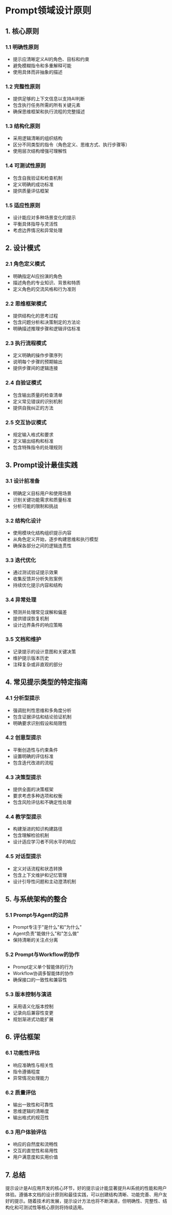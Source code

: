 # Prompt领域设计原则

## 1. 核心原则

### 1.1 明确性原则

- 提示应清晰定义AI的角色、目标和约束
- 避免模糊指令和多重解释可能
- 使用具体而非抽象的描述

### 1.2 完整性原则

- 提供足够的上下文信息以支持AI判断
- 包含执行任务所需的所有关键元素
- 确保思维框架和执行流程的完整描述

### 1.3 结构化原则

- 采用逻辑清晰的组织结构
- 区分不同类型的指令（角色定义、思维方式、执行步骤等）
- 使用层次结构增强可理解性

### 1.4 可测试性原则

- 包含自我验证和检查机制
- 定义明确的成功标准
- 提供质量评估框架

### 1.5 适应性原则

- 设计能应对多种场景变化的提示
- 平衡具体指导与灵活性
- 考虑边界情况和异常处理

## 2. 设计模式

### 2.1 角色定义模式

- 明确指定AI应扮演的角色
- 描述角色的专业知识、背景和特质
- 定义角色的交流风格和行为准则

### 2.2 思维框架模式

- 提供结构化的思考过程
- 包含问题分析和决策制定的方法论
- 明确描述推理步骤和逻辑评估标准

### 2.3 执行流程模式

- 定义明确的操作步骤序列
- 说明每个步骤的预期输出
- 提供步骤间的逻辑连接

### 2.4 自验证模式

- 包含输出质量的检查清单
- 定义常见错误的识别机制
- 提供自我纠正的方法

### 2.5 交互协议模式

- 规定输入格式和要求
- 定义输出结构和标准
- 包含特殊指令的处理规则

## 3. Prompt设计最佳实践

### 3.1 设计前准备

- 明确定义目标用户和使用场景
- 识别关键功能需求和质量标准
- 分析可能的限制和挑战

### 3.2 结构化设计

- 使用模块化结构组织提示内容
- 从角色定义开始，逐步构建思维和执行模型
- 确保各部分之间的逻辑连贯性

### 3.3 迭代优化

- 通过测试验证提示效果
- 收集反馈并分析失败案例
- 持续优化提示内容和结构

### 3.4 异常处理

- 预测并处理常见误解和偏差
- 提供错误恢复机制
- 设计边界条件的响应策略

### 3.5 文档和维护

- 记录提示的设计意图和关键决策
- 维护提示版本历史
- 注释复杂或非直观的部分

## 4. 常见提示类型的特定指南

### 4.1 分析型提示

- 强调批判性思维和多角度分析
- 包含证据评估和结论验证机制
- 明确要求识别假设和局限性

### 4.2 创意型提示

- 平衡创造性与约束条件
- 设置明确的评估标准
- 包含迭代改进的流程

### 4.3 决策型提示

- 提供全面的决策框架
- 要求考虑多种选项和权衡
- 包含风险评估和不确定性处理

### 4.4 教学型提示

- 构建渐进的知识构建路径
- 包含理解检验机制
- 设计适应学习者不同水平的响应

### 4.5 对话型提示

- 定义对话流程和状态转换
- 包含上下文维护和记忆管理
- 设计引导性问题和主动澄清机制

## 5. 与系统架构的整合

### 5.1 Prompt与Agent的边界

- Prompt专注于"是什么"和"为什么"
- Agent负责"能做什么"和"怎么做"
- 保持清晰的关注点分离

### 5.2 Prompt与Workflow的协作

- Prompt定义单个智能体的行为
- Workflow协调多智能体的协作
- 确保接口的一致性和兼容性

### 5.3 版本控制与演进

- 采用语义化版本控制
- 记录向后兼容性变更
- 规划渐进式功能扩展

## 6. 评估框架

### 6.1 功能性评估

- 响应准确性与相关性
- 指令遵循程度
- 异常情况处理能力

### 6.2 质量评估

- 输出一致性和可靠性
- 思维逻辑的清晰度
- 输出格式的规范性

### 6.3 用户体验评估

- 响应的自然度和流畅性
- 交互的直觉性和易用性
- 用户满意度和实用价值

## 7. 总结

提示设计是AI应用开发的核心环节，好的提示设计能显著提升AI系统的性能和用户体验。遵循本文档的设计原则和最佳实践，可以创建结构清晰、功能完善、用户友好的提示。随着技术的发展，提示设计方法也将不断演进，但明确性、完整性、结构化和可测试性等核心原则将持续适用。
